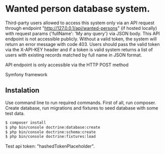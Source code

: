 # Wanted person database system. 
 
 Third-party users allowed to access this system only via an API request through endpoint "http://127.0.0.1/api/wanted-persons" (if hosted locally) with request params {'fullName': 'My any query'} via JSON body. 
 This API endpoint is not accessible publicly. Without a valid token, the system will return an error message with code 403. 
 Users should pass the valid token via the X-API-KEY header and if a token is valid system returns a list of users with existing records matched by full name in JSON format.

API endpoint is only accessible via the HTTP POST method

Symfony framework

## Instalation

Use command line to run required commands. First of all, run composer. Create database, run migrations and fixtures to seed database with some test data.
```sh
$ composer install 
$ php bin/console doctrine:database:create 
$ php bin/console doctrine:schema:create
$ php bin/console doctrine:fixtures:load
```

Test api token: "hashedTokenPlaceholder".
